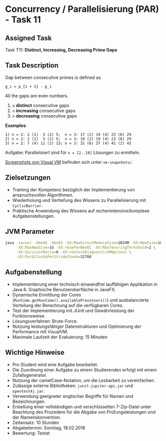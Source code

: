 # Concurrency / Parallelisierung (PAR) - Task 11

## Assigned Task
Task T11: **Distinct, Increasing, Decreasing Prime Gaps**

## Task Description
Gap between consecutive primes is defined as

`g_i = p_{i + 1} - p_i`

All the gaps are even numbers.
1. `n` **distinct** consecutive gaps
2. `n` **increasing** consecutive gaps
3. `n` **decreasing** consecutive gaps

**Examples**:
```text
1) n = 2: 2 (1)  3 (2) 5;  n = 3: 17 (2) 19 (4) 23 (6) 29
2) n = 2: 2 (1)  3 (2) 5;  n = 3: 19 (2) 19 (4) 23 (6) 29
3) n = 2: 7 (4) 11 (2) 13; n = 3: 31 (6) 37 (4) 41 (2) 43
```

Aufgabe: Parallelisiert sind für `n = [2..10]` Lösungen zu ermitteln.

[Screenshots von Visual VM](vm-snapshots) befinden sich unter `vm-snapshots/`.

## Zielsetzungen
* Training der Kompetenz bezüglich der Implementierung von anspruchsvollen Algorithmen.
* Wiederholung und Vertiefung des Wissens zu Parallelisierung mit `CyclicBarrier`.
* Praktische Anwendung des Wissens auf rechenintensive/komplexe Aufgabenstellungen.

## JVM Parameter
```bash
java -server -Xms6G -Xmx6G -XX:MaxDirectMemorySize=1024M -XX:NewSize=1G \
     -XX:MaxNewSize=1G -XX:+UseParNewGC -XX:MaxTenuringThreshold=2 \
     -XX:SurvivorRatio=8 -XX:+UnlockDiagnosticVMOptions \
     -XX:ParGCCardsPerStrideChunk=32768
```

## Aufgabenstellung
* Implementierung einer technisch einwandfrei lauffähigen Applikation in Java 8.
  Graphische Benutzeroberfläche in JavaFX.
* Dynamische Ermittlung der Cores (`Runtime.getRuntime().availableProcessors()`)
  und ausbalancierte Verteilung der Berechnung auf die verfügbaren Cores.
* Test der Implementierung mit JUnit und Gewährleistung der Funktionsweise.
* Lösungsverfahren: Brute-Force.
* Nutzung leistungsfähiger Datenstrukturen und Optimierung der Performance mit VisualVM.
* Maximale Laufzeit der Evaluierung: 15 Minuten

## Wichtige Hinweise
* Pro Student wird eine Aufgabe bearbeitet.
* Die Zuordnung einer Aufgabe zu einem Studierenden erfolgt mit einem Zufallsgenerator.
* Nutzung der camelCase-Notation, um die Lesbarkeit zu vereinfachen.
* Zulässige externe Bibliotheken: `junit-jupiter-api.jar` und `opentest4j.jar`.
* Verwendung geeigneter englischer Begriffe für Namen und Bezeichnungen.
* Erstellung einer vollständigen und verschlüsselten 7-Zip-Datei unter Beachtung
  des Prozedere für die Abgabe von Prüfungsleistungen und der Namenskonvention.
* Zeitansatz: 10 Stunden
* Abgabetermin: Sonntag, 18.02.2018
* Bewertung: Testat

